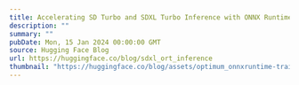 ```yaml
---
title: Accelerating SD Turbo and SDXL Turbo Inference with ONNX Runtime and Olive
description: ""
summary: ""
pubDate: Mon, 15 Jan 2024 00:00:00 GMT
source: Hugging Face Blog
url: https://huggingface.co/blog/sdxl_ort_inference
thumbnail: "https://huggingface.co/blog/assets/optimum_onnxruntime-training/thumbnail.png"
---
```


